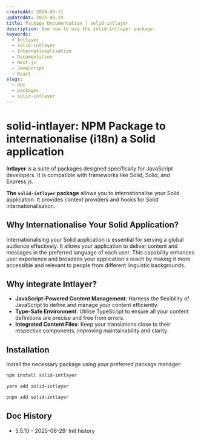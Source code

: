 ```yaml
---
createdAt: 2024-08-11
updatedAt: 2025-06-29
title: Package Documentation | solid-intlayer
description: See how to use the solid-intlayer package
keywords:
  - Intlayer
  - solid-intlayer
  - Internationalisation
  - Documentation
  - Next.js
  - JavaScript
  - React
slugs:
  - doc
  - packages
  - solid-intlayer
---
```


# solid-intlayer: NPM Package to internationalise (i18n) a Solid application

**Intlayer** is a suite of packages designed specifically for JavaScript developers. It is compatible with frameworks like Solid, Solid, and Express.js.

**The `solid-intlayer` package** allows you to internationalise your Solid application. It provides context providers and hooks for Solid internationalisation.

## Why Internationalise Your Solid Application?

Internationalising your Solid application is essential for serving a global audience effectively. It allows your application to deliver content and messages in the preferred language of each user. This capability enhances user experience and broadens your application's reach by making it more accessible and relevant to people from different linguistic backgrounds.

## Why integrate Intlayer?

- **JavaScript-Powered Content Management**: Harness the flexibility of JavaScript to define and manage your content efficiently.
- **Type-Safe Environment**: Utilise TypeScript to ensure all your content definitions are precise and free from errors.
- **Integrated Content Files**: Keep your translations close to their respective components, improving maintainability and clarity.

## Installation

Install the necessary package using your preferred package manager:

```bash packageManager="npm"
npm install solid-intlayer
```

```bash packageManager="yarn"
yarn add solid-intlayer
```

```bash packageManager="pnpm"
pnpm add solid-intlayer
```

## Doc History

- 5.5.10 - 2025-06-29: Init history
